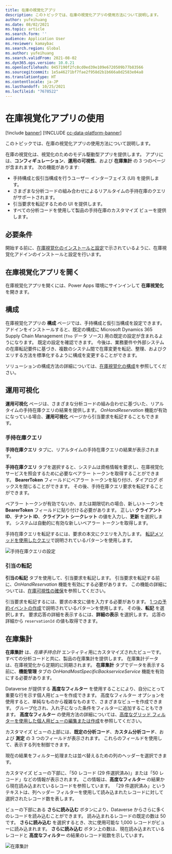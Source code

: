 ```yaml
---
title: 在庫の視覚化アプリ
description: このトピックでは、在庫の視覚化アプリの使用方法について説明します。
author: yufeihuang
ms.date: 08/02/2021
ms.topic: article
ms.search.form: ''
audience: Application User
ms.reviewer: kamaybac
ms.search.region: Global
ms.author: yufeihuang
ms.search.validFrom: 2021-08-02
ms.dyn365.ops.version: 10.0.21
ms.openlocfilehash: 0457190f2fc8cd0ed39e109e6720509b77b83566
ms.sourcegitcommit: 1e5a46271bf7fae2f958d2b1b666a8d2583e04a8
ms.translationtype: HT
ms.contentlocale: ja-JP
ms.lasthandoff: 10/25/2021
ms.locfileid: "7678522"
---
```

# <a name="use-the-inventory-visibility-app"></a>在庫視覚化アプリの使用

[!include [banner](../includes/banner.md)]
[!INCLUDE [cc-data-platform-banner](../../includes/cc-data-platform-banner.md)]

このトピックでは、在庫の視覚化アプリの使用方法について説明します。

在庫の視覚化は、視覚化のためのモデル駆動型アプリを提供します。 アプリには、**コンフィギュレーション**、**運用の可視性**、および **在庫集計** の 3 つのページが含まれます。 次の機能があります:

- 手持構成と仮引当構成を行うユーザー インターフェイス (UI) を提供します。
- さまざまな分析コードの組み合わせによるリアルタイムの手持在庫のクエリがサポートされます。
- 引当要求を転記するための UI を提供します。
- すべての分析コードを使用して製品の手持在庫のカスタマイズ ビューを提供します。

## <a name="prerequisites"></a>必要条件

開始する前に、[在庫視覚化のインストールと設定](inventory-visibility-setup.md)で示されているように、在庫視覚化アドインのインストールと設定を行います。

## <a name="open-the-inventory-visibility-app"></a>在庫視覚化アプリを開く

在庫視覚化アプリを開くには、Power Apps 環境にサインインして **在庫視覚化** を開きます。

## <a name="configuration"></a><a name="configuration"></a>構成

在庫視覚化アプリの **構成** ページでは、手持構成と仮引当構成を設定できます。 アドインをインストールすると、既定の構成に Microsoft Dynamics 365 Supply Chain Management (`fno` データ ソース) 用の既定の設定が含まれるようになります。 既定の設定を確認できます。 今後は、業務要件や外部システムの在庫転記要件に基づき、複数のシステム間で在庫変更を転記、整理、およびクエリする方法を標準化するように構成を変更することができます。

ソリューションの構成方法の詳細については、[在庫視覚化の構成](inventory-visibility-configuration.md)を参照してください。

## <a name="operational-visibility"></a>運用可視化

**運用可視化** ページは、さまざまな分析コードの組み合わせに基づいた、リアルタイムの手持在庫クエリの結果を提供します。 *OnHandReservation* 機能が有効になっている場合、**運用可視化** ページから引当要求を転記することもできます。

### <a name="on-hand-query"></a>手持在庫クエリ

**手持在庫クエリ** タブに、リアルタイムの手持在庫クエリの結果が表示されます。

**手持在庫クエリ** タブを選択すると、システムは資格情報を要求し、在庫視覚化サービスを照会するために必要なベアラー トークンを取得することができます。 **BearerToken** フィールドにベアラー トークンを貼り付け、ダイアログ ボックスを閉じることができます。 その後、手持在庫クエリ要求を転記することができます。

ベアラー トークンが有効でないか、または期限切れの場合、新しいトークンを **BearerToken** フィールドに貼り付ける必要があります。 正しい **クライアント ID**、**テナント ID**、**クライアント シークレット** の値を入力し、**更新** を選択します。 システムは自動的に有効な新しいベアラー トークンを取得します。

手持在庫クエリを転記するには、要求の本文にクエリを入力します。 [転記メソッドを使用したクエリ](inventory-visibility-api.md#query-with-post-method)で説明されているパターンを使用します。

![手持在庫クエリの設定](media/inventory-visibility-query-settings.png "手持在庫クエリの設定")

### <a name="reservation-posting"></a>引当の転記

**引当の転記** タブを使用して、引当要求を転記します。 引当要求を転記する前に、*OnHandReservation* 機能を有効にする必要があります。 この機能の詳細については、[在庫可視性の確保](inventory-visibility-reservations.md)を参照してください。

引当要求を転記するには、要求の本文に値を入力する必要があります。 [1 つの予約イベントの作成](inventory-visibility-api.md#create-one-reservation-event)で説明されているパターンを使用します。 その後、**転記** を選択します。 要求応答の詳細を表示するには、**詳細の表示** を選択します。 応答の詳細から `reservationId` の値も取得できます。

## <a name="inventory-summary"></a><a name="inventory-summary"></a>在庫集計

**在庫集計** は、*在庫手持合計* エンティティ用にカスタマイズされたビューです。 すべての分析コードと共に、製品の在庫集計を提供します。 在庫集計データは、在庫視覚化から定期的に同期されます。 **在庫集計** タブでデータを表示する前に、**機能管理** タブの *OnHandMostSpecificBackserviceService* 機能を有効にする必要があります。

Dataverse が提供する **高度なフィルター** を使用することにより、自分にとって重要な行を示す個人用ビューを作成できます。 高度なフィルター オプションを使用すると、単純なものから複雑なものまで、さまざまなビューを作成できます。 グループ化され、入れ子になった条件をフィルターに追加することもできます。 **高度なフィルター** の使用方法の詳細については、[高度なグリッド フィルターを使用した個人用ビューの編集または作成](/powerapps/user/grid-filters-advanced)を参照してください。

カスタマイズ ビューの上部には、**既定の分析コード**、**カスタム分析コード**、および **測定** の 3 つのフィールドが表示されます。 これらのフィールドを使用して、表示する列を制御できます。

現在の結果をフィルター処理または並べ替えるための列のヘッダーを選択できます。

カスタマイズ ビューの下部に、「50 レコード (29 件選択済み)」または「50 レコード」などの情報が表示されます。 この情報は、**高度なフィルター** の結果から現在読み込まれているレコードを参照しています。 「29 件選択済み」というテキストは、列ヘッダー フィルターを使用して読み込まれたレコードに対して選択されたレコード数を表します。

ビューの下部にある **さらに読み込む** ボタンにより、Dataverse からさらに多くのレコードを読み込むことができます。 読み込まれるレコードの既定の数は 50 です。 **さらに読み込む** を選択するとき、次に使用可能な 1,000 レコードがビューに読み込まれます。 **さらに読み込む** ボタン上の数は、現在読み込まれているレコードと **高度なフィルター** の結果のレコード総数を示しています。

![在庫集計](media/inventory-visibility-onhand-list.png "在庫集計")
